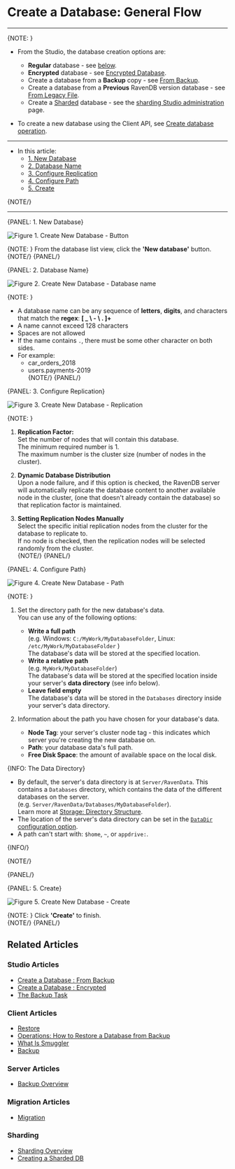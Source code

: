 # Create a Database: General Flow
---

{NOTE: }

* From the Studio, the database creation options are:  
  * **Regular** database - see [below](../../../studio/database/create-new-database/general-flow#1.-new-database).  
  * **Encrypted** database - see [Encrypted Database](../../../studio/database/create-new-database/encrypted).  
  * Create a database from a **Backup** copy - see [From Backup](../../../studio/database/create-new-database/from-backup).  
  * Create a database from a **Previous** RavenDB version database - see [From Legacy File](../../../studio/database/create-new-database/from-legacy-files).  
  * Create a [Sharded](../../../sharding/overview) database - 
    see the [sharding Studio administration](../../../sharding/administration/studio-admin#creating-a-sharded-database) page.  

* To create a new database using the Client API, see [Create database operation](../../../client-api/operations/server-wide/create-database).

---

* In this article:  
  * [1. New Database](../../../studio/database/create-new-database/general-flow#1.-new-database)  
  * [2. Database Name](../../../studio/database/create-new-database/general-flow#2.-database-name)  
  * [3. Configure Replication](../../../studio/database/create-new-database/general-flow#3.-configure-replication)  
  * [4. Configure Path](../../../studio/database/create-new-database/general-flow#4.-configure-path)  
  * [5. Create](../../../studio/database/create-new-database/general-flow#5.-create)

{NOTE/}

---

{PANEL: 1. New Database}

![Figure 1. Create New Database - Button](images/new-database-general-1.png "Create New Database Button")

{NOTE: }
From the database list view, click the **'New database'** button.  
{NOTE/}
{PANEL/}

{PANEL: 2. Database Name}

![Figure 2. Create New Database - Database name](images/new-database-general-2.png "Enter Database Name")

{NOTE: }

* A database name can be any sequence of **letters**, **digits**, and characters that match the **regex**: **[ _ \ - \ . ]+**  
* A name cannot exceed 128 characters  
* Spaces are not allowed  
* If the name contains `.`, there must be some other character on both sides.  
* For example:  
  * car_orders_2018  
  * users.payments-2019  
{NOTE/}
{PANEL/}

{PANEL: 3. Configure Replication}

![Figure 3. Create New Database - Replication](images/new-database-general-3.png "Configure Replication")

{NOTE: }

1. **Replication Factor:**  
   Set the number of nodes that will contain this database.   
   The minimum required number is 1.  
   The maximum number is the cluster size (number of nodes in the cluster).  

2. **Dynamic Database Distribution**  
   Upon a node failure, and if this option is checked, the RavenDB server will automatically replicate the database content to another available node in the cluster, 
   (one that doesn't already contain the database) so that replication factor is maintained.  

3. **Setting Replication Nodes Manually**  
   Select the specific initial replication nodes from the cluster for the database to replicate to.  
   If no node is checked, then the replication nodes will be selected randomly from the cluster.  
{NOTE/}
{PANEL/}

{PANEL: 4. Configure Path}

![Figure 4. Create New Database - Path](images/new-database-general-4.png "Configure Path")

{NOTE: }

1. Set the directory path for the new database's data.  
   You can use any of the following options:  
   * **Write a full path**  
     (e.g. Windows: `C:/MyWork/MyDatabaseFolder`, Linux: `/etc/MyWork/MyDatabaseFolder` )  
      The database's data will be stored at the specified location.  
   * **Write a relative path**  
     (e.g. `MyWork/MyDatabaseFolder`)  
     The database's data will be stored at the specified location inside your server's **data directory** (see info below).  
   * **Leave field empty**  
     The database's data will be stored in the `Databases` directory inside your server's data directory.  

2. Information about the path you have chosen for your database's data.  
   * **Node Tag**: your server's cluster node tag - this indicates which server you're creating the new 
   database on.  
   * **Path**: your database data's full path.  
   * **Free Disk Space**: the amount of available space on the local disk.  

{INFO: The Data Directory}

* By default, the server's data directory is at `Server/RavenData`. This contains a `Databases` directory, 
which contains the data of the different databases on the server.  
  (e.g. `Server/RavenData/Databases/MyDatabaseFolder`).  
  Learn more at [Storage: Directory Structure](../../../server/storage/directory-structure).  
* The location of the server's data directory can be set in the [`DataDir` configuration option](../../../server/configuration/core-configuration#datadir).  
* A path can't start with: `$home`, `~`, or `appdrive:`.  

{INFO/}

{NOTE/}

{PANEL/}

{PANEL: 5. Create}

![Figure 5. Create New Database - Create](images/new-database-general-5.png "Create Database")

{NOTE: }
Click **'Create'** to finish.  
{NOTE/}
{PANEL/}

## Related Articles

### Studio Articles
- [Create a Database : From Backup](../../../studio/database/create-new-database/from-backup)  
- [Create a Database : Encrypted](../../../studio/database/create-new-database/encrypted)  
- [The Backup Task](../../../studio/database/tasks/backup-task)  

### Client Articles
- [Restore](../../../client-api/operations/maintenance/backup/restore)  
- [Operations: How to Restore a Database from Backup](../../../client-api/operations/server-wide/restore-backup)  
- [What Is Smuggler](../../../client-api/smuggler/what-is-smuggler)  
- [Backup](../../../client-api/operations/maintenance/backup/backup)  

### Server Articles
- [Backup Overview](../../../server/ongoing-tasks/backup-overview)  

### Migration Articles
- [Migration](../../../migration/server/data-migration)  

### Sharding
- [Sharding Overview](../../../sharding/overview)  
- [Creating a Sharded DB](../../../sharding/administration/studio-admin#creating-a-sharded-database)  
